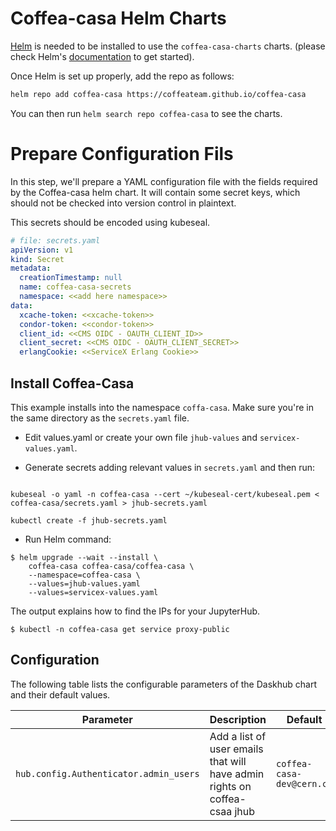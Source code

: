 # Coffea-casa Helm Charts


[Helm](https://helm.sh) is needed to be installed to use the `coffea-casa-charts` charts.
(please check Helm's [documentation](https://helm.sh/docs/) to get started).

Once Helm is set up properly, add the repo as follows:

```sh
helm repo add coffea-casa https://coffeateam.github.io/coffea-casa
```

You can then run `helm search repo coffea-casa` to see the charts.

# Prepare Configuration Fils

In this step, we'll prepare a YAML configuration file with the fields required by the Coffea-casa helm chart. It will contain some secret keys, which should not be checked into version control in plaintext.

This secrets should be encoded using kubeseal.

```yaml
# file: secrets.yaml
apiVersion: v1
kind: Secret
metadata:
  creationTimestamp: null
  name: coffea-casa-secrets
  namespace: <<add here namespace>>
data:
  xcache-token: <<xcache-token>>
  condor-token: <<condor-token>>
  client_id: <<CMS OIDC - OAUTH_CLIENT_ID>>
  client_secret: <<CMS OIDC - OAUTH_CLIENT_SECRET>>
  erlangCookie: <<ServiceX Erlang Cookie>>
```

## Install Coffea-Casa

This example installs into the namespace `coffa-casa`. Make sure you're
in the same directory as the `secrets.yaml` file.

* Edit  values.yaml or create your own file `jhub-values` and `servicex-values.yaml`.

* Generate secrets adding relevant values in `secrets.yaml` and then run:

```console

kubeseal -o yaml -n coffea-casa --cert ~/kubeseal-cert/kubeseal.pem < coffea-casa/secrets.yaml > jhub-secrets.yaml

kubectl create -f jhub-secrets.yaml

```

* Run Helm command:

```console
$ helm upgrade --wait --install \
    coffea-casa coffea-casa/coffea-casa \
    --namespace=coffea-casa \
    --values=jhub-values.yaml
    --values=servicex-values.yaml
```

The output explains how to find the IPs for your JupyterHub.

```console
$ kubectl -n coffea-casa get service proxy-public
```


## Configuration

The following table lists the configurable parameters of the Daskhub chart and their default values.

| Parameter                | Description             | Default        |
| ------------------------ | ----------------------- | -------------- |
| `hub.config.Authenticator.admin_users` | Add a list of user emails that will have admin rights on coffea-csaa jhub | `coffea-casa-dev@cern.ch` |
